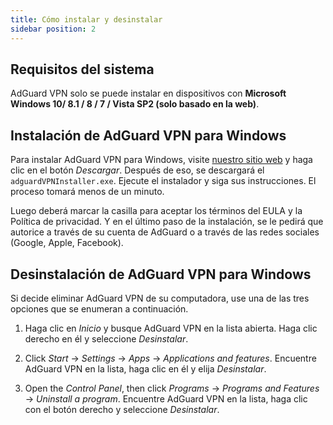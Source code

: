 ```yaml
---
title: Cómo instalar y desinstalar
sidebar position: 2
---
```



## Requisitos del sistema

AdGuard VPN solo se puede instalar en dispositivos con **Microsoft Windows 10/ 8.1 / 8 / 7 / Vista SP2 (solo basado en la web)**.


## Instalación de AdGuard VPN para Windows

Para instalar AdGuard VPN para Windows, visite [nuestro sitio web](https://adguard-vpn.com/en/welcome.html) y haga clic en el botón *Descargar*. Después de eso, se descargará el `adguardVPNInstaller.exe`. Ejecute el instalador y siga sus instrucciones. El proceso tomará menos de un minuto.

Luego deberá marcar la casilla para aceptar los términos del EULA y la Política de privacidad. Y en el último paso de la instalación, se le pedirá que autorice a través de su cuenta de AdGuard o a través de las redes sociales (Google, Apple, Facebook).


## Desinstalación de AdGuard VPN para Windows

Si decide eliminar AdGuard VPN de su computadora, use una de las tres opciones que se enumeran a continuación.

1. Haga clic en *Inicio* y busque AdGuard VPN en la lista abierta. Haga clic derecho en él y seleccione *Desinstalar*.

2. Click *Start* → *Settings* → *Apps* → *Applications and features*. Encuentre AdGuard VPN en la lista, haga clic en él y elija *Desinstalar*.

3. Open the *Control Panel*, then click *Programs* → *Programs and Features* → *Uninstall a program*. Encuentre AdGuard VPN en la lista, haga clic con el botón derecho y seleccione *Desinstalar*.